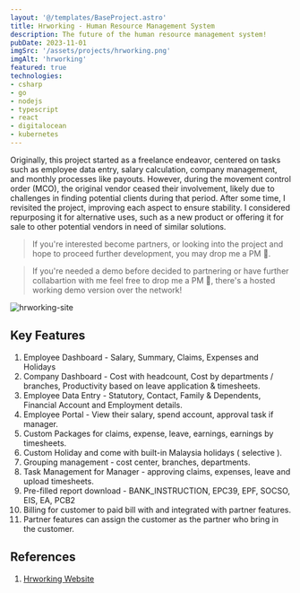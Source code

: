 ```yaml
---
layout: '@/templates/BaseProject.astro'
title: Hrworking - Human Resource Management System
description: The future of the human resource management system!
pubDate: 2023-11-01
imgSrc: '/assets/projects/hrworking.png'
imgAlt: 'hrworking'
featured: true
technologies:
- csharp
- go
- nodejs
- typescript
- react
- digitalocean
- kubernetes
---
```


Originally, this project started as a freelance endeavor, centered on tasks such as employee data entry, salary calculation, company management, and monthly processes like payouts. However, during the movement control order (MCO), the original vendor ceased their involvement, likely due to challenges in finding potential clients during that period. After some time, I revisited the project, improving each aspect to ensure stability. I considered repurposing it for alternative uses, such as a new product or offering it for sale to other potential vendors in need of similar solutions.

> If you're interested become partners, or looking into the project and hope to proceed further development, you may drop me a PM 👋.

> If you're needed a demo before decided to partnering or have further collabartion with me feel free to drop me a PM 👋, there's a hosted working demo version over the network! 

![hrworking-site](/assets/projects/hrworking-site.png)

## Key Features

1. Employee Dashboard - Salary, Summary, Claims, Expenses and Holidays
2. Company Dashboard - Cost with headcount, Cost by departments / branches, Productivity based on leave application & timesheets.
3. Employee Data Entry - Statutory, Contact, Family & Dependents, Financial Account and Employment details.
4. Employee Portal - View their salary, spend account, approval task if manager.
5. Custom Packages for claims, expense, leave, earnings, earnings by timesheets.
6. Custom Holiday and come with built-in Malaysia holidays ( selective ).
7. Grouping management - cost center, branches, departments.
8. Task Management for Manager - approving claims, expenses, leave and upload timesheets.
9. Pre-filled report download - BANK_INSTRUCTION, EPC39, EPF, SOCSO, EIS, EA, PCB2
10. Billing for customer to paid bill with and integrated with partner features.
11. Partner features can assign the customer as the partner who bring in the customer.

## References

1. <a href="https://www.hrworking.my/">Hrworking Website</a>